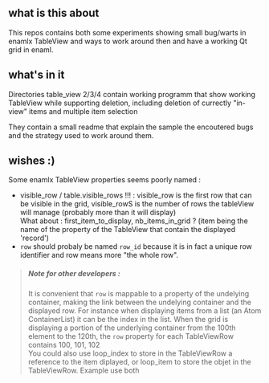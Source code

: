  ## what is this about
This repos contains both some experiments showing small bug/warts in enamlx TableView and ways to work around then and have a working Qt grid in enaml.

## what's in it

Directories table_view 2/3/4 contain working programm that show working TableView while supporting deletion, including deletion of currectly "in-view" items and multiple item selection

They contain a small readme that explain the sample the encoutered bugs and the strategy used to work around them.

## wishes :)

Some enamlx TableView properties seems poorly named :
 * visible_row / table.visible_rows !!! : visible_row is the first row that can be  visible in the grid, visible_rowS is the number of rows the tableView will manage (probably more than it will display)  
 What about : first_item_to_display, nb_items_in_grid ? (item being the name of the property of the TableView that contain the displayed 'record')
 * `row` should probaly be named `row_id` because it is in fact a unique row identifier and row means more "the whole row".
  
> ##### Note for other developers :
>
>    It is convenient that `row` is mappable to a property of the undelying container, making the link between the undelying container and the displayed row. 
>    For instance when displaying items from a list (an Atom ContainerList) it can be the index in the list.
>    When the grid is displaying a portion of the underlying container from the 100th element to the 120th, the `row` property for each TableViewRow contains 100, 101, 102   
>    You could also use loop_index to store in the TableViewRow a reference to the item diplayed, or loop_item to store the objet in the TableViewRow.
>    Example use both 
